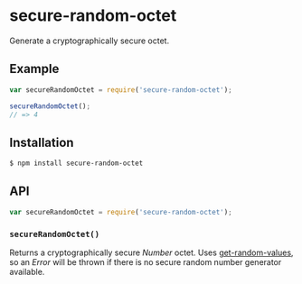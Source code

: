# secure-random-octet

Generate a cryptographically secure octet.

## Example

``` javascript
var secureRandomOctet = require('secure-random-octet');

secureRandomOctet();
// => 4
```

## Installation

``` bash
$ npm install secure-random-octet
```

## API

``` javascript
var secureRandomOctet = require('secure-random-octet');
```

### `secureRandomOctet()`

Returns a cryptographically secure _Number_ octet. Uses
[get-random-values](https://github.com/KenanY/get-random-values), so an _Error_
will be thrown if there is no secure random number generator available.